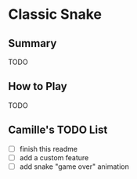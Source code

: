 # Classic Snake

## Summary
TODO

## How to Play
TODO

## Camille's TODO List
- [ ] finish this readme
- [ ] add a custom feature
- [ ] add snake "game over" animation
